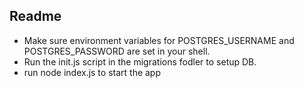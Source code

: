 ## Readme

- Make sure environment variables for POSTGRES_USERNAME and POSTGRES_PASSWORD are set in your shell.
- Run the init.js script in the migrations fodler to setup DB.
- run node index.js to start the app